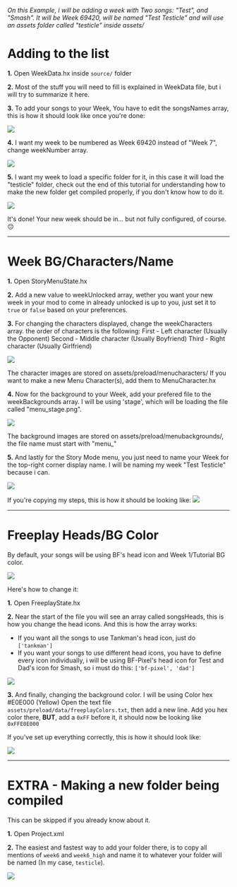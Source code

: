 *On this Example, i will be adding a week with Two songs: "Test", and "Smash". It will be Week 69420, will be named "Test Testicle" and will use an assets folder called "testicle" inside assets/*

# Adding to the list

**1.** Open WeekData.hx inside `source/` folder

**2.** Most of the stuff you will need to fill is explained in WeekData file, but i will try to summarize it here.

**3.** To add your songs to your Week, You have to edit the songsNames array, this is how it should look like once you're done:

![](https://i.imgur.com/RAWANw7.png)

**4.** I want my week to be numbered as Week 69420 instead of "Week 7", change weekNumber array.

![](https://i.imgur.com/LCAWebQ.png)

**5.** I want my week to load a specific folder for it, in this case it will load the "testicle" folder, check out the end of this tutorial for understanding how to make the new folder get compiled properly, if you don't know how to do it.

![](https://i.imgur.com/H9PhI0s.png)

It's done! Your new week should be in... but not fully configured, of course. 😔
______________________________

# Week BG/Characters/Name

**1.** Open StoryMenuState.hx

**2.** Add a new value to weekUnlocked array, wether you want your new week in your mod to come in already unlocked is up to you, just set it to `true` or `false` based on your preferences.

**3.** For changing the characters displayed, change the weekCharacters array. the order of characters is the following:
First - Left character (Usually the Opponent)
Second - Middle character (Usually Boyfriend)
Third - Right character (Usually Girlfriend)

![](https://i.imgur.com/KykubIJ.png)

The character images are stored on assets/preload/menucharacters/
If you want to make a new Menu Character(s), add them to MenuCharacter.hx

**4.** Now for the background to your Week, add your prefered file to the weekBackgrounds array. I will be using 'stage', which will be loading the file called "menu_stage.png".

![](https://i.imgur.com/qTuGBWQ.png)

The background images are stored on assets/preload/menubackgrounds/, the file name must start with "menu_"

**5.** And lastly for the Story Mode menu, you just need to name your Week for the top-right corner display name. I will be naming my week "Test Testicle" because i can.

![](https://i.imgur.com/kykW4vL.png)


If you're copying my steps, this is how it should be looking like:
![](https://cdn.discordapp.com/attachments/840678333602857040/870168312703746088/Screenshot_5.png)
____________________________________________________

# Freeplay Heads/BG Color

By default, your songs will be using BF's head icon and Week 1/Tutorial BG color.

![](https://i.imgur.com/hRCL4Wl.png)

Here's how to change it:

**1.** Open FreeplayState.hx

**2.** Near the start of the file you will see an array called songsHeads, this is how you change the head icons.
And this is how the array works:
* If you want all the songs to use Tankman's head icon, just do `['tankman']`
* If you want your songs to use different head icons, you have to define every icon individually, i will be using BF-Pixel's head icon for Test and Dad's icon for Smash, so i must do this: `['bf-pixel', 'dad']`

![](https://i.imgur.com/ISwORpR.png)

**3.** And finally, changing the background color. I will be using Color hex #E0E000 (Yellow)
Open the text file `assets/preload/data/freeplayColors.txt`, then add a new line. Add you hex color there, **BUT**, add a `0xFF` before it, it should now be looking like `0xFFE0E000`

If you've set up everything correctly, this is how it should look like:

![](https://i.imgur.com/UhBMZvA.png)
____________________________________________________


# EXTRA - Making a new folder being compiled

This can be skipped if you already know about it.

**1.** Open Project.xml

**2.** The easiest and fastest way to add your folder there, is to copy all mentions of `week6` and `week6_high` and name it to whatever your folder will be named (In my case, `testicle`).

![](https://i.imgur.com/3nxa1FW.png)